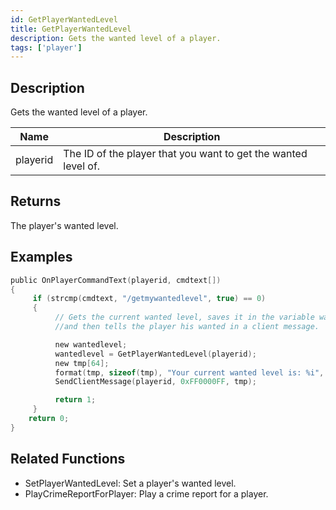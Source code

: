 ```yaml
---
id: GetPlayerWantedLevel
title: GetPlayerWantedLevel
description: Gets the wanted level of a player.
tags: ['player']
---
```


<TagLinks />

## Description

Gets the wanted level of a player.


| Name | Description |
|------|-------------|
|playerid | The ID of the player that you want to get the wanted level of.|


## Returns

The player's wanted level.


## Examples


```c
public OnPlayerCommandText(playerid, cmdtext[])
{
     if (strcmp(cmdtext, "/getmywantedlevel", true) == 0)
     {
          // Gets the current wanted level, saves it in the variable wantedlevel
          //and then tells the player his wanted in a client message.

          new wantedlevel;
          wantedlevel = GetPlayerWantedLevel(playerid);
          new tmp[64];
          format(tmp, sizeof(tmp), "Your current wanted level is: %i", wantedlevel);
          SendClientMessage(playerid, 0xFF0000FF, tmp);

          return 1;
     }
    return 0;
}
```


## Related Functions


-  SetPlayerWantedLevel: Set a player's wanted level.
-  PlayCrimeReportForPlayer: Play a crime report for a player.